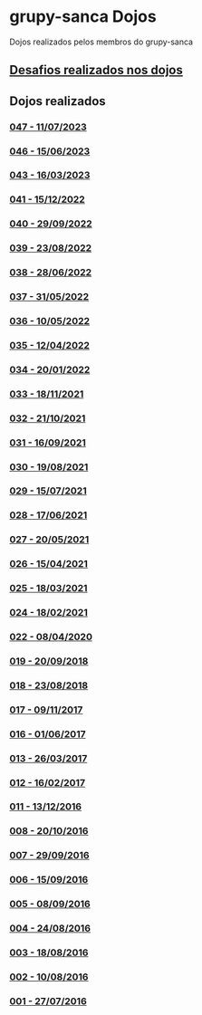 # grupy-sanca Dojos
Dojos realizados pelos membros do grupy-sanca

## [Desafios realizados nos dojos](https://github.com/grupy-sanca/dojos/blob/master/desafios.md)

## Dojos realizados

### [047 - 11/07/2023](https://github.com/grupy-sanca/dojos/tree/master/047)

### [046 - 15/06/2023](https://github.com/grupy-sanca/dojos/tree/master/046)

### [043 - 16/03/2023](https://github.com/grupy-sanca/dojos/tree/master/043)

### [041 - 15/12/2022](https://github.com/grupy-sanca/dojos/tree/master/041)

### [040 - 29/09/2022](https://github.com/grupy-sanca/dojos/tree/master/040)

### [039 - 23/08/2022](https://github.com/grupy-sanca/dojos/tree/master/039)

### [038 - 28/06/2022](https://github.com/grupy-sanca/dojos/tree/master/038)

### [037 - 31/05/2022](https://github.com/grupy-sanca/dojos/tree/master/037)

### [036 - 10/05/2022](https://github.com/grupy-sanca/dojos/tree/master/036)

### [035 - 12/04/2022](https://github.com/grupy-sanca/dojos/tree/master/035)

### [034 - 20/01/2022](https://github.com/grupy-sanca/dojos/tree/master/034)

### [033 - 18/11/2021](https://github.com/grupy-sanca/dojos/tree/master/033)

### [032 - 21/10/2021](https://github.com/grupy-sanca/dojos/tree/master/032)

### [031 - 16/09/2021](https://github.com/grupy-sanca/dojos/tree/master/031)

### [030 - 19/08/2021](https://github.com/grupy-sanca/dojos/tree/master/030)

### [029 - 15/07/2021](https://github.com/grupy-sanca/dojos/tree/master/029)

### [028 - 17/06/2021](https://github.com/grupy-sanca/dojos/tree/master/028)

### [027 - 20/05/2021](https://github.com/grupy-sanca/dojos/tree/master/027)

### [026 - 15/04/2021](https://github.com/grupy-sanca/dojos/tree/master/026)

### [025 - 18/03/2021](https://github.com/grupy-sanca/dojos/tree/master/025)

### [024 - 18/02/2021](https://github.com/grupy-sanca/dojos/tree/master/024)

### [022 - 08/04/2020](https://github.com/grupy-sanca/dojos/tree/master/022)

### [019 - 20/09/2018](https://github.com/grupy-sanca/dojos/tree/master/019)

### [018 - 23/08/2018](https://github.com/grupy-sanca/dojos/tree/master/018)

### [017 - 09/11/2017](https://github.com/grupy-sanca/dojos/tree/master/017)

### [016 - 01/06/2017](https://github.com/grupy-sanca/dojos/tree/master/016)

### [013 - 26/03/2017](https://github.com/grupy-sanca/dojos/tree/master/013)

### [012 - 16/02/2017](https://github.com/grupy-sanca/dojos/tree/master/012)

### [011 - 13/12/2016](https://github.com/grupy-sanca/dojos/tree/master/011)

### [008 - 20/10/2016](https://github.com/grupy-sanca/dojos/tree/master/008)

### [007 - 29/09/2016](https://github.com/grupy-sanca/dojos/tree/master/007)

### [006 - 15/09/2016](https://github.com/grupy-sanca/dojos/tree/master/006)

### [005 - 08/09/2016](https://github.com/grupy-sanca/dojos/tree/master/005)

### [004 - 24/08/2016](https://github.com/grupy-sanca/dojos/tree/master/004)

### [003 - 18/08/2016](https://github.com/grupy-sanca/dojos/tree/master/003)

### [002 - 10/08/2016](https://github.com/grupy-sanca/dojos/tree/master/002)

### [001 - 27/07/2016](https://github.com/grupy-sanca/dojos/tree/master/001)
